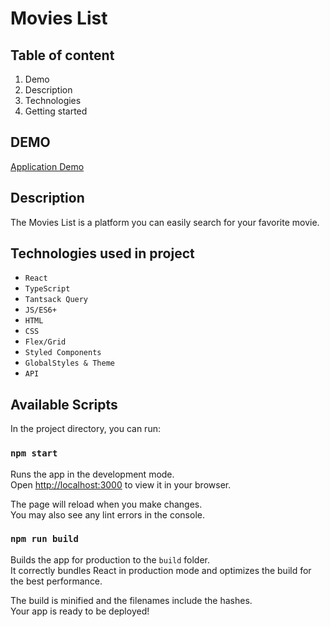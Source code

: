 # Movies List 


## Table of content
1. Demo
1. Description
1. Technologies
1. Getting started

## DEMO
[Application Demo](https://mizdebski77.github.io/Movies-list/)

## Description
The Movies List is a platform you can easily search for your favorite movie.

## Technologies used in project
- `React`
- `TypeScript`
- `Tantsack Query`
- `JS/ES6+`
- `HTML`
- `CSS`
- `Flex/Grid`
- `Styled Components`
- `GlobalStyles & Theme`
- `API`

## Available Scripts
In the project directory, you can run:

### `npm start`
Runs the app in the development mode.\
Open [http://localhost:3000](http://localhost:3000) to view it in your browser.

The page will reload when you make changes.\
You may also see any lint errors in the console.

### `npm run build`
Builds the app for production to the `build` folder.\
It correctly bundles React in production mode and optimizes the build for the best performance.

The build is minified and the filenames include the hashes.\
Your app is ready to be deployed!
